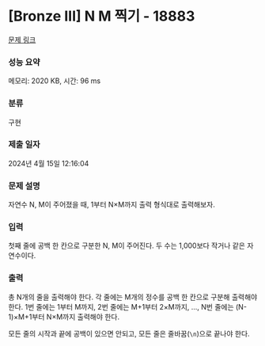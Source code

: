 # [Bronze III] N M 찍기 - 18883 

[문제 링크](https://www.acmicpc.net/problem/18883) 

### 성능 요약

메모리: 2020 KB, 시간: 96 ms

### 분류

구현

### 제출 일자

2024년 4월 15일 12:16:04

### 문제 설명

<p>자연수 N, M이 주어졌을 때, 1부터 N×M까지 출력 형식대로 출력해보자.</p>

### 입력 

 <p>첫째 줄에 공백 한 칸으로 구분한 N, M이 주어진다. 두 수는 1,000보다 작거나 같은 자연수이다.</p>

### 출력 

 <p>총 N개의 줄을 출력해야 한다. 각 줄에는 M개의 정수를 공백 한 칸으로 구분해 출력해야 한다. 1번 줄에는 1부터 M까지, 2번 줄에는 M+1부터 2×M까지, ..., N번 줄에는 (N-1)×M+1부터 N×M까지 출력해야 한다.</p>

<p>모든 줄의 시작과 끝에 공백이 있으면 안되고, 모든 줄은 줄바꿈(<code>\n</code>)으로 끝나야 한다.</p>

